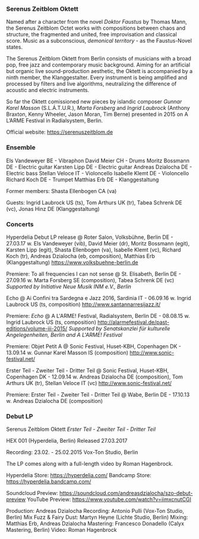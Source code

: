 ### Serenus Zeitblom Oktett

Named after a character from the novel *Doktor Faustus* by Thomas Mann, the Serenus Zeitblom Octet works with compositions between chaos and structure, the fragmented and united, free improvisation and classical score. Music as a subconscious, *demonical territory* - as the Faustus-Novel states.

The Serenus Zeitblom Oktett from Berlin consists of musicians with a broad pop, free jazz and contemporary music background. Aiming for an artificial but organic live sound-production aesthetic, the Oktett is accompanied by a ninth member, the Klanggestalter. Every instrument is being amplified and processed by filters and live algorithms, neutralizing the difference of acoustic and electric instruments.

So far the Oktett comissioned new pieces by islandic composer *Gunnar Karel Masson* (S.L.Á.T.U.R.), *Marta Forsberg* and *Ingrid Laubrock* (Anthony Braxton, Kenny Wheeler, Jason Moran, Tim Berne) presented in 2015 on A L’ARME Festival in Radialsystem, Berlin.

Official website: https://serenuszeitblom.de

### Ensemble

Els Vandeweyer BE - Vibraphon
David Meier CH - Drums
Moritz Bossmann DE - Electric guitar
Karsten Lipp DE - Electric guitar
Andreas Dzialocha DE - Electric bass
Stellan Veloce IT - Violoncello
Isabelle Klemt DE - Violoncello
Richard Koch DE - Trumpet
Matthias Erb DE - Klanggestaltung

Former members: Shasta Ellenbogen CA (va)

Guests: Ingrid Laubrock US (ts), Tom Arthurs UK (tr), Tabea Schrenk DE (vc), Jonas Hinz DE (Klanggestaltung)

### Concerts

Hyperdelia Debut LP release @ Roter Salon, Volksbühne, Berlin DE - 27.03.17
w. Els Vandeweyer (vib), David Meier (dr), Moritz Bossmann (egit), Karsten Lipp (egit), Shasta Ellenbogen (va), Isabelle Klemt (vc), Richard Koch (tr), Andreas Dzialocha (eb, composition), Matthias Erb (Klanggestaltung) https://www.volksbuehne-berlin.de

Premiere: To all frequencies I can not sense @ St. Elisabeth, Berlin DE - 27.09.16
w. Marta Forsberg SE (composition), Tabea Schrenk DE (vc)
*Supported by Initiative Neue Musik INM e.V., Berlin*

Echo @ Ai Confini tra Sardegna e Jazz 2016, Sardinia IT - 06.09.16
w. Ingrid Laubrock US (ts, composition) http://www.santannarresijazz.it/

Premiere: *Echo* @ A L'ARME! Festival, Radialsystem, Berlin DE - 08.08.15
w. Ingrid Laubrock US (ts, composition) http://alarmefestival.de/past-editions/volume-iii-2015/
*Supported by Senatskanzlei für kulturelle Angelegenheiten, Berlin and A L'ARME! Festival*

Premiere: Objet Petit A @ Sonic Festival, Huset-KBH, Copenhagen DK - 13.09.14
w. Gunnar Karel Masson IS (composition) http://www.sonic-festival.net/

Erster Teil - Zweiter Teil - Dritter Teil @ Sonic Festival, Huset-KBH, Copenhagen DK - 12.09.14
w. Andreas Dzialocha DE (composition), Tom Arthurs UK (tr), Stellan Veloce IT (vc) http://www.sonic-festival.net/

Premiere: Erster Teil - Zweiter Teil - Dritter Teil @ Wabe, Berlin DE - 17.10.13
w. Andreas Dzialocha DE (composition)

### Debut LP

Serenus Zeitblom Oktett
*Erster Teil - Zweiter Teil - Dritter Teil*

HEX 001 (Hyperdelia, Berlin)
Released 27.03.2017

Recording: 23.02. - 25.02.2015 Vox-Ton Studio, Berlin

The LP comes along with a full-length video by Roman Hagenbrock.

Hyperdelia Store: https://hyperdelia.com/
Bandcamp Store: https://hyperdelia.bandcamp.com/

Soundcloud Preview: https://soundcloud.com/andreasdzialocha/szo-debut-preview
YouTube Preview: https://www.youtube.com/watch?v=iimxcnutCGI

Production: Andreas Dzialocha
Recording: Antonio Pulli (Vox-Ton Studio, Berlin)
Mix Fuzz & Fairy Dust: Martyn Heyne (Lichte Studio, Berlin)
Mixing: Matthias Erb, Andreas Dzialocha
Mastering: Francesco Donadello (Calyx Mastering, Berlin)
Video: Roman Hagenbrock

